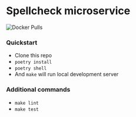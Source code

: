 # Spellcheck microservice
![Docker Pulls](https://img.shields.io/docker/pulls/xfenix/xfenix-ru-front-v2)

### Quickstart
* Clone this repo
* `poetry install`
* `poetry shell`
* And `make` will run local development server

### Additional commands
* `make lint`
* `make test`
